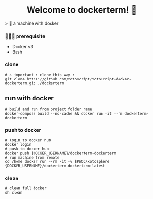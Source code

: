 <h1 align="center">Welcome to dockerterm! 👋</h1>
> 💨 a machine with docker

### 🤷🏼‍♂️ prerequisite
- Docker v3
- Bash

### clone
```shell
# ⚠️ important : clone this way :
git clone https://github.com/xotoscript/xotoscript-docker-dockerterm.git ./dockerterm
```

## run with docker
```shell
# build and run from project folder name
docker-compose build --no-cache && docker run -it --rm dockerterm-dockerterm
```

### push to docker
```shell
# login to docker hub
docker login
# push to docker hub
docker push {DOCKER_USERNAME}/dockerterm-dockerterm
# run machine from remote
cd /home docker run --rm -it -v $PWD:/xotosphere {DOCKER_USERNAME}/dockerterm-dockerterm:latest
```

### clean
```shell
# clean full docker
sh clean
```

